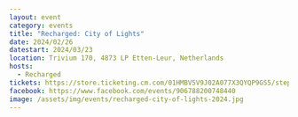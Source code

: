 ```yaml
---
layout: event
category: events
title: "Recharged: City of Lights"
date: 2024/02/26
datestart: 2024/03/23
location: Trivium 170, 4873 LP Etten-Leur, Netherlands
hosts:
  - Recharged
tickets: https://store.ticketing.cm.com/01HMBV5V9J02A077X3QYQP9GS5/step/99fef654-413a-4758-a34d-ea79300ae1d4
facebook: https://www.facebook.com/events/906788200748440
image: /assets/img/events/recharged-city-of-lights-2024.jpg
---
```

